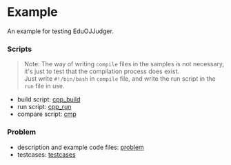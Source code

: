 # Example

An example for testing EduOJJudger.

### Scripts
> Note: The way of writing `compile` files in the samples is not necessary, it's just to test that the compilation process does exist.  
>Just write `#!/bin/bash` in `compile` file, and write the run script in the `run` file in use.

* build script: [cpp_build](/example/cpp_build)
* run script: [cpp_run](/example/cpp_run)
* compare script: [cmp](/example/cmp)

### Problem
* description and example code files: [problem](/example/problem)
* testcases: [testcases](/example/problem/test_cases)
